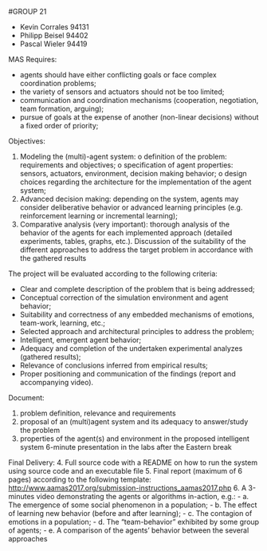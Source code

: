 #GROUP 21

- Kevin Corrales 94131
- Philipp Beisel 94402
- Pascal Wieler 94419

MAS Requires:
  - agents should have either conflicting goals or face complex coordination problems;
  - the variety of sensors and actuators should not be too limited;
  - communication and coordination mechanisms (cooperation, negotiation, team formation, arguing);
  - pursue of goals at the expense of another (non-linear decisions) without a fixed order of priority;

Objectives:
1. Modeling the (multi)-agent system:
      o definition of the problem: requirements and objectives;
      o specification of agent properties: sensors, actuators, environment, decision making behavior;
      o design choices regarding the architecture for the implementation of the agent system;
2. Advanced decision making: depending on the system, agents may consider deliberative behavior or
  advanced learning principles (e.g. reinforcement learning or incremental learning);
3. Comparative analysis (very important): thorough analysis of the behavior of the agents for each
  implemented approach (detailed experiments, tables, graphs, etc.). Discussion of the suitability of
  the different approaches to address the target problem in accordance with the gathered results
  
The project will be evaluated according to the following criteria:
  - Clear and complete description of the problem that is being addressed;
  - Conceptual correction of the simulation environment and agent behavior;
  - Suitability and correctness of any embedded mechanisms of emotions, team-work, learning, etc.;
  - Selected approach and architectural principles to address the problem;
  - Intelligent, emergent agent behavior;
  - Adequacy and completion of the undertaken experimental analyzes (gathered results);
  - Relevance of conclusions inferred from empirical results;
  - Proper positioning and communication of the findings (report and accompanying video).
  
Document:
  1. problem definition, relevance and requirements
  2. proposal of an (multi)agent system and its adequacy to answer/study the problem
  3. properties of the agent(s) and environment in the proposed intelligent system 6-minute presentation in the labs after the Eastern break
  
Final Delivery:
  4. Full source code with a README on how to run the system using source code and an executable file
  5. Final report (maximum of 6 pages) according to the following template:
  http://www.aamas2017.org/submission-instructions_aamas2017.php
  6. A 3-minutes video demonstrating the agents or algorithms in-action, e.g.:
    - a. The emergence of some social phenomenon in a population;
    - b. The effect of learning new behavior (before and after learning);
    - c. The contagion of emotions in a population;
    - d. The “team-behavior” exhibited by some group of agents;
    - e. A comparison of the agents’ behavior between the several approaches
